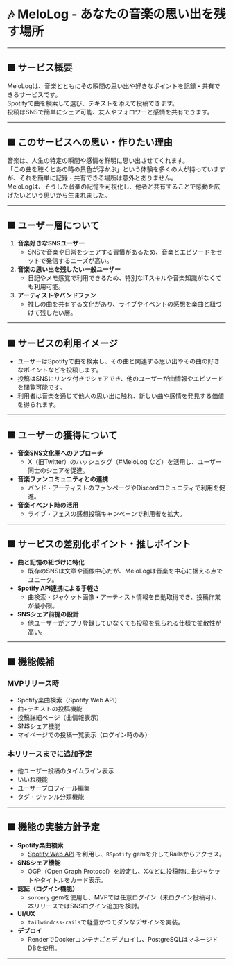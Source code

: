 # 🎶 MeloLog - あなたの音楽の思い出を残す場所

---

## ■ サービス概要
MeloLogは、音楽とともにその瞬間の思い出や好きなポイントを記録・共有できるサービスです。  
Spotifyで曲を検索して選び、テキストを添えて投稿できます。  
投稿はSNSで簡単にシェア可能、友人やフォロワーと感情を共有できます。

---

## ■ このサービスへの思い・作りたい理由
音楽は、人生の特定の瞬間や感情を鮮明に思い出させてくれます。  
「この曲を聴くとあの時の景色が浮かぶ」という体験を多くの人が持っていますが、それを簡単に記録・共有できる場所は意外とありません。  
MeloLogは、そうした音楽の記憶を可視化し、他者と共有することで感動を広げたいという思いから生まれました。

---

## ■ ユーザー層について
1. **音楽好きなSNSユーザー**  
   - SNSで音楽や日常をシェアする習慣があるため、音楽とエピソードをセットで発信するニーズが高い。
2. **音楽の思い出を残したい一般ユーザー**  
   - 日記やメモ感覚で利用できるため、特別なITスキルや音楽知識がなくても利用可能。
3. **アーティストやバンドファン**  
   - 推しの曲を共有する文化があり、ライブやイベントの感想を楽曲と紐づけて残したい層。

---

## ■ サービスの利用イメージ
- ユーザーはSpotifyで曲を検索し、その曲と関連する思い出やその曲の好きなポイントなどを投稿します。  
- 投稿はSNSにリンク付きでシェアでき、他のユーザーが曲情報やエピソードを閲覧可能です。  
- 利用者は音楽を通じて他人の思い出に触れ、新しい曲や感情を発見する価値を得られます。

---

## ■ ユーザーの獲得について
- **音楽SNS文化圏へのアプローチ**  
  - X（旧Twitter）のハッシュタグ（#MeloLog など）を活用し、ユーザー同士のシェアを促進。
- **音楽ファンコミュニティとの連携**  
  - バンド・アーティストのファンページやDiscordコミュニティで利用を促進。
- **音楽イベント時の活用**  
  - ライブ・フェスの感想投稿キャンペーンで利用者を拡大。

---

## ■ サービスの差別化ポイント・推しポイント
- **曲と記憶の紐づけに特化**  
  - 既存のSNSは文章や画像中心だが、MeloLogは音楽を中心に据える点でユニーク。
- **Spotify API連携による手軽さ**  
  - 曲検索・ジャケット画像・アーティスト情報を自動取得でき、投稿作業が最小限。
- **SNSシェア前提の設計**  
  - 他ユーザーがアプリ登録していなくても投稿を見られる仕様で拡散性が高い。

---

## ■ 機能候補

### MVPリリース時
- Spotify楽曲検索（Spotify Web API）
- 曲+テキストの投稿機能
- 投稿詳細ページ（曲情報表示）
- SNSシェア機能
- マイページでの投稿一覧表示（ログイン時のみ）

### 本リリースまでに追加予定
- 他ユーザー投稿のタイムライン表示
- いいね機能
- ユーザープロフィール編集
- タグ・ジャンル分類機能

---

## ■ 機能の実装方針予定
- **Spotify楽曲検索**  
  - [Spotify Web API](https://developer.spotify.com/documentation/web-api) を利用し、`RSpotify` gemを介してRailsからアクセス。  
- **SNSシェア機能**  
  - OGP（Open Graph Protocol）を設定し、Xなどに投稿時に曲ジャケットやタイトルをカード表示。  
- **認証（ログイン機能）**  
  - `sorcery` gemを使用し、MVPでは任意ログイン（未ログイン投稿可）、本リリースではSNSログイン追加を検討。  
- **UI/UX**  
  - `tailwindcss-rails`で軽量かつモダンなデザインを実装。  
- **デプロイ**  
  - RenderでDockerコンテナごとデプロイし、PostgreSQLはマネージドDBを使用。

---
